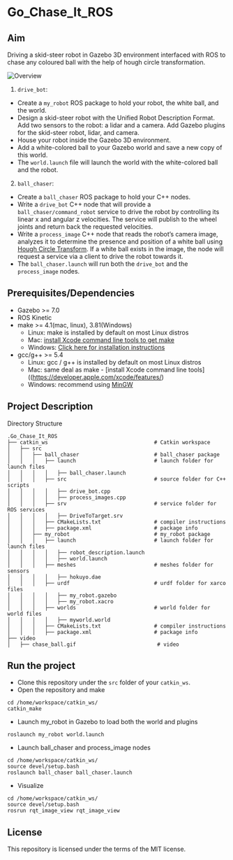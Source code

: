 # Go_Chase_It_ROS

## Aim

Driving a skid-steer robot in Gazebo 3D environment interfaced with ROS to chase any coloured ball with the help of hough circle transformation.

![Overview](https://github.com/aaryapatel007/Go_Chase_It_ROS/blob/master/video/chase_ball.gif)  

1. `drive_bot`:  
* Create a `my_robot` ROS package to hold your robot, the white ball, and the world.
* Design a skid-steer robot with the Unified Robot Description Format. Add two sensors to the robot: a lidar and a camera. Add Gazebo plugins for the skid-steer robot, lidar, and camera.
* House your robot inside the Gazebo 3D environment.
* Add a white-colored ball to your Gazebo world and save a new copy of this world.
* The `world.launch` file will launch the world with the white-colored ball and the robot.
2. `ball_chaser`:
* Create a `ball_chaser` ROS package to hold your C++ nodes.
* Write a `drive_bot` C++ node that will provide a `ball_chaser/command_robot` service to drive the robot by controlling its linear x and angular z velocities. The service will publish to the wheel joints and return back the requested velocities.
* Write a `process_image` C++ node that reads the robot’s camera image, analyzes it to determine the presence and position of a white ball using [Hough Circle Transform](https://docs.opencv.org/master/da/d53/tutorial_py_houghcircles.html). If a white ball exists in the image, the node will request a service via a client to drive the robot towards it.
* The `ball_chaser.launch` will run both the `drive_bot` and the `process_image` nodes.

## Prerequisites/Dependencies  

* Gazebo >= 7.0  
* ROS Kinetic  
* make >= 4.1(mac, linux), 3.81(Windows)
  * Linux: make is installed by default on most Linux distros
  * Mac: [install Xcode command line tools to get make](https://developer.apple.com/xcode/features/)
  * Windows: [Click here for installation instructions](http://gnuwin32.sourceforge.net/packages/make.htm)
* gcc/g++ >= 5.4
  * Linux: gcc / g++ is installed by default on most Linux distros
  * Mac: same deal as make - [install Xcode command line tools]((https://developer.apple.com/xcode/features/)
  * Windows: recommend using [MinGW](http://www.mingw.org/)
  
## Project Description  

Directory Structure  
```
.Go_Chase_It_ROS                                   
├── catkin_ws                                  # Catkin workspace
│   ├── src
│   │   ├── ball_chaser                        # ball_chaser package        
│   │   │   ├── launch                         # launch folder for launch files
│   │   │   │   ├── ball_chaser.launch
│   │   │   ├── src                            # source folder for C++ scripts
│   │   │   │   ├── drive_bot.cpp
│   │   │   │   ├── process_images.cpp
│   │   │   ├── srv                            # service folder for ROS services
│   │   │   │   ├── DriveToTarget.srv
│   │   │   ├── CMakeLists.txt                 # compiler instructions
│   │   │   ├── package.xml                    # package info
│   │   ├── my_robot                           # my_robot package        
│   │   │   ├── launch                         # launch folder for launch files   
│   │   │   │   ├── robot_description.launch
│   │   │   │   ├── world.launch
│   │   │   ├── meshes                         # meshes folder for sensors
│   │   │   │   ├── hokuyo.dae
│   │   │   ├── urdf                           # urdf folder for xarco files
│   │   │   │   ├── my_robot.gazebo
│   │   │   │   ├── my_robot.xacro
│   │   │   ├── worlds                         # world folder for world files
│   │   │   │   ├── myworld.world
│   │   │   ├── CMakeLists.txt                 # compiler instructions
│   │   │   ├── package.xml                    # package info
├── video                                     
│   ├── chase_ball.gif                          # video
```

## Run the project

* Clone this repository under the `src` folder of your `catkin_ws`.
* Open the repository and make  
```
cd /home/workspace/catkin_ws/
catkin_make
```
* Launch my_robot in Gazebo to load both the world and plugins  
```
roslaunch my_robot world.launch
```   
* Launch ball_chaser and process_image nodes  
```
cd /home/workspace/catkin_ws/
source devel/setup.bash
roslaunch ball_chaser ball_chaser.launch
```  
* Visualize  
```
cd /home/workspace/catkin_ws/
source devel/setup.bash
rosrun rqt_image_view rqt_image_view  
```  
## License

This repository is licensed under the terms of the MIT license.
